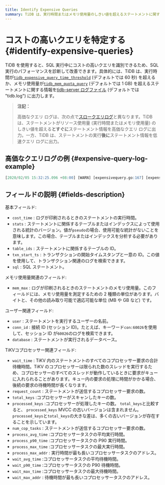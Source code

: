 ```yaml
---
title: Identify Expensive Queries
summary: TiDB は、実行時間またはメモリ使用量のしきい値を超えるステートメントに関する情報を出力して、コストの高いクエリを識別するのに役立ちます。これにより、SQL パフォーマンスの診断と改善が可能になります。コストの高いクエリ ログには、実行時間、メモリ使用量、ユーザー、データベース、TiKVコプロセッサータスク情報などの詳細が含まれます。このログは、ステートメントがリソースしきい値を超えるとすぐに情報を出力ため、低速クエリ ログとは異なります。
---
```


# コストの高いクエリを特定する {#identify-expensive-queries}

TiDB を使用すると、SQL 実行中にコストの高いクエリを識別できるため、SQL 実行のパフォーマンスを診断して改善できます。具体的には、TiDB は、実行時間が[`tidb_expensive_query_time_threshold`](/system-variables.md#tidb_expensive_query_time_threshold) (デフォルトでは 60 秒) を超えるか、メモリ使用量が[`tidb_mem_quota_query`](/system-variables.md#tidb_mem_quota_query) (デフォルトでは 1 GB) を超えるステートメントに関する情報を[tidb-server ログファイル](/tidb-configuration-file.md#logfile) (デフォルトでは &quot;tidb.log&quot;) に出力します。

> **注記：**
>
> 高価なクエリ ログは、次の点で[スロークエリログ](/identify-slow-queries.md)と異なります。TiDB は、ステートメントがリソース使用量 (実行時間またはメモリ使用量) のしきい値を超える**とすぐに**ステートメント情報を高価なクエリ ログに出力。一方、TiDB は、ステートメントの実行**後に**ステートメント情報を低速クエリ ログに出力。

## 高価なクエリログの例 {#expensive-query-log-example}

```sql
[2020/02/05 15:32:25.096 +08:00] [WARN] [expensivequery.go:167] [expensive_query] [cost_time=60.008338935s] [wait_time=0s] [request_count=1] [total_keys=70] [process_keys=65] [num_cop_tasks=1] [process_avg_time=0s] [process_p90_time=0s] [process_max_time=0s] [process_max_addr=10.0.1.9:20160] [wait_avg_time=0.002s] [wait_p90_time=0.002s] [wait_max_time=0.002s] [wait_max_addr=10.0.1.9:20160] [stats=t:pseudo] [conn_id=60026] [user=root] [database=test] [table_ids="[122]"] [txn_start_ts=414420273735139329] [mem_max="1035 Bytes (1.0107421875 KB)"] [sql="insert into t select sleep(1) from t"]
```

## フィールドの説明 {#fields-description}

基本フィールド:

-   `cost_time` : ログが印刷されるときのステートメントの実行時間。
-   `stats` : ステートメントに関係するテーブルまたはインデックスによって使用される統計のバージョン。値が`pseudo`の場合、使用可能な統計がないことを意味します。この場合、テーブルまたはインデックスを分析する必要があります。
-   `table_ids` : ステートメントに関係するテーブルの ID。
-   `txn_start_ts` : トランザクションの開始タイムスタンプと一意の ID。この値を使用して、トランザクション関連のログを検索できます。
-   `sql` : SQL ステートメント。

メモリ使用量関連のフィールド:

-   `mem_max` : ログが印刷されるときのステートメントのメモリ使用量。このフィールドには、メモリ使用量を測定するための 2 種類の単位があります。バイトと、その他の読み取り可能で適応可能な単位 (MB や GB など) です。

ユーザー関連フィールド:

-   `user` : ステートメントを実行するユーザーの名前。
-   `conn_id` : 接続 ID (セッション ID)。たとえば、キーワード`con:60026`を使用して、セッション ID が`60026`のログを検索できます。
-   `database` : ステートメントが実行されるデータベース。

TiKVコプロセッサー関連フィールド:

-   `wait_time` : TiKV 内のステートメントのすべてのコプロセッサー要求の合計待機時間。TiKV のコプロセッサーは限られた数のスレッドを実行するため、コプロセッサーのすべてのスレッドが動作しているときに要求がキューに入れられることがあります。キュー内の要求の処理に時間がかかる場合、後続の要求の待機時間が長くなります。
-   `request_count` : ステートメントが送信するコプロセッサー要求の数。
-   `total_keys` :コプロセッサーがスキャンしたキーの数。
-   `processed_keys` :コプロセッサーが処理したキーの数。 `total_keys`と比較すると、 `processed_keys` MVCC の古いバージョンは含まれません。 `processed_keys`と`total_keys`の大きな差は、多くの古いバージョンが存在することを示しています。
-   `num_cop_tasks` : ステートメントが送信するコプロセッサー要求の数。
-   `process_avg_time` :コプロセッサータスクの平均実行時間。
-   `process_p90_time` :コプロセッサータスクの P90 実行時間。
-   `process_max_time` :コプロセッサータスクの最大実行時間。
-   `process_max_addr` : 実行時間が最も長いコプロセッサータスクのアドレス。
-   `wait_avg_time` :コプロセッサータスクの平均待機時間。
-   `wait_p90_time` :コプロセッサータスクの P90 待機時間。
-   `wait_max_time` :コプロセッサータスクの最大待機時間。
-   `wait_max_addr` : 待機時間が最も長いコプロセッサータスクのアドレス。
